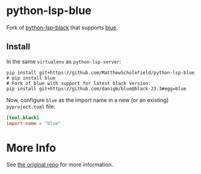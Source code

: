 # python-lsp-blue

Fork of [python-lsp-black](https://github.com/python-lsp/python-lsp-black) that supports [blue](https://blue.readthedocs.io/en/latest/).

## Install

In the same `virtualenv` as `python-lsp-server`:

```shell
pip install git+https://github.com/MatthewScholefield/python-lsp-blue
# pip install blue
# Fork of blue with support for latest black version:
pip install git+https://github.com/danigm/blue@black-23.3#egg=blue
```

Now, configure `blue` as the import name in a new (or an existing) `pyproject.toml` file:
```toml
[tool.black]
import-name = "blue"
```

# More Info

See [the original repo](https://github.com/python-lsp/python-lsp-black) for more information.
